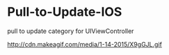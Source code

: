 # Pull-to-Update-IOS
pull to update category for UIViewController

 http://cdn.makeagif.com/media/1-14-2015/X9gGJL.gif
